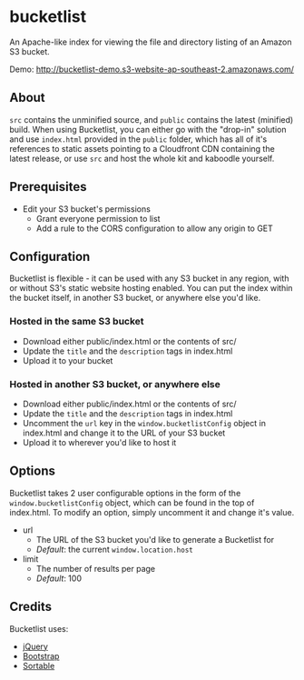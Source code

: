 bucketlist
==========

An Apache-like index for viewing the file and directory listing of an Amazon S3 bucket.

Demo: http://bucketlist-demo.s3-website-ap-southeast-2.amazonaws.com/

## About
``src`` contains the unminified source, and ``public`` contains the
latest (minified) build. When using Bucketlist, you can either go with
the "drop-in" solution and use ``index.html`` provided in the ``public``
folder, which has all of it's references to static assets pointing to a
Cloudfront CDN containing the latest release, or use ``src`` and host
the whole kit and kaboodle yourself.

## Prerequisites
* Edit your S3 bucket's permissions
  * Grant everyone permission to list
  * Add a rule to the CORS configuration to allow any origin to GET

## Configuration
Bucketlist is flexible - it can be used with any S3 bucket in any region,
with or without S3's static website hosting enabled. You can put the index
within the bucket itself, in another S3 bucket, or anywhere else you'd like.

### Hosted in the same S3 bucket
* Download either public/index.html or the contents of src/
* Update the ``title`` and the ``description`` tags in index.html
* Upload it to your bucket

### Hosted in another S3 bucket, or anywhere else
* Download either public/index.html or the contents of src/
* Update the ``title`` and the ``description`` tags in index.html
* Uncomment the ``url`` key in the ``window.bucketlistConfig`` object
  in index.html and change it to the URL of your S3 bucket
* Upload it to wherever you'd like to host it

## Options
Bucketlist takes 2 user configurable options in the form of the
``window.bucketlistConfig`` object, which can be found in the top of
index.html. To modify an option, simply uncomment it and change
it's value.

* url
  * The URL of the S3 bucket you'd like to generate a
    Bucketlist for
  * _Default_: the current ``window.location.host``
* limit
  * The number of results per page
  * _Default_: 100

## Credits
Bucketlist uses:
* [jQuery](https://github.com/jquery/jquery)
* [Bootstrap](https://github.com/twbs/bootstrap)
* [Sortable](https://github.com/HubSpot/sortable)

